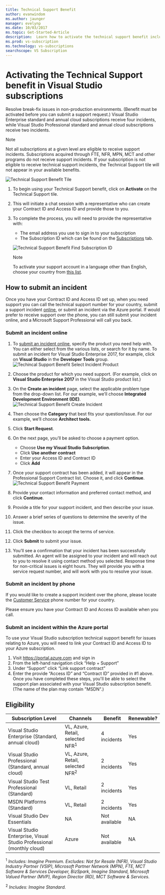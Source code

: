 ```yaml
---
title: Technical Support Benefit 
author: evanwindom
ms.author: jaunger
manager: evelynp
ms.date: 10/03/2017
ms.topic: Get-Started-Article
description:  Learn how to activate the technical support benefit included with your Visual Studio subscription. 
ms.prod: vs-subscription
ms.technology: vs-subscriptions
searchscope: VS Subscription
---
```


# Activating the Technical Support benefit in Visual Studio subscriptions

Resolve break-fix issues in non-production environments.  (Benefit must be activated before you can submit a support request.)  Visual Studio Enterprise standard and annual cloud subscriptions receive four incidents, while Visual Studio Professional standard and annual cloud subscriptions receive two incidents.  

   > [!NOTE]
   > Not all subscriptions at a given level are eligible to receive support incidents.  Subscriptions acquired through FTE, NFR, MPN, MCT and other programs do not receive support incidents.  If your subscription is not eligible to receive technical support incidents, the Technical Support tile will not appear in your available benefits. 

   ![Technical Support Benefit Tile](_img\vs-tech-support\vs-tech-support-tile.png)

1.	To begin using your Technical Support benefit, click on **Activate** on the Technical Support tile. 
2.	This will initiate a chat session with a representative who can create your Contract ID and Access ID and provide those to you. 
3.  To complete the process, you will need to provide the representative with:
    - The email address you use to sign in to your subscription
    - The Subscription ID which can be found on the [Subscriptions](https://my.visualstudio.com/subscriptions) tab. 

    ![Technical Support Benefit Find Subscription ID](_img\vs-tech-support\vs-tech-support-subID-cropped.png)

    > [!NOTE]
    > To activate your support account in a language other than English, choose your country from [this list](http://support.microsoft.com/activatesupport).   

## How to submit an incident
Once you have your Contract ID and Access ID set up, when you need support you can call the  technical support number for your country, submit a support incident [online](http://support.microsoft.com/oas/), or submit an incident via the Azure portal.  If would prefer to receive support over the phone, you can still submit your incident online, and a Microsoft Support Professional will call you back.

### Submit an incident online
1.  To [submit an incident online](http://support.microsoft.com/oas/), specify the product you need help with.  You can either select from the various lists, or search for it by name.  To submit an incident for Visual Studio Enterprise 2017, for example, click on **Visual Studio** in the **Developer Tools** group. 
    ![Techincal Support Benefit Select Incident Product](_img\vs-tech-support\vs-tech-support-select-product.png)

2.	Choose the product for which you need support.  (For example, click on **Visual Studio Enterprise 2017** in the Visual Studio product list.) 
3.	On the **Create an incident** page, select the applicable problem type from the drop-down list.  For our example, we’ll choose **Integrated Development Environment (IDE)**.
    ![Technical Support Benefit Create Incident](_img\vs-tech-support\vs-tech-support-create-incident.png)

4.	Then choose the **Category** that best fits your question/issue.  For our example, we’ll choose **Architect tools.**
5.	Click **Start Request**. 
6.	On the next page, you’ll be asked to choose a payment option.  
    - Choose **Use my Visual Studio Subscription**. 
    - Click **Use another contract**
    - Enter your Access ID and Contract ID
    - Click **Add**
7.	Once your support contract has been added, it will appear in the Professional Support Contract list.  Choose it, and click **Continue**.
     ![Technical Support Benefit Payment](_img\vs-tech-support\vs-tech-support-payment.png)

8.	Provide your contact information and preferred contact method, and click **Continue**.  
9.	Provide a title for your support incident, and then describe your issue.  
10.	Answer a brief series of questions to determine the severity of the issue.  
11.	Click the checkbox to accept the terms of service.
12.	Click **Submit** to submit your issue.  
13.	You’ll see a confirmation that your incident has been successfully submitted.  An agent will be assigned to your incident and will reach out to you to resolve it using contact method you selected.  Response time for non-critical issues is eight hours. They will provide you with a service request number, and will work with you to resolve your issue. 

### Submit an incident by phone
If you would like to create a support incident over the phone, please locate the [Customer Service](https://support.microsoft.com/help/13948/global-customer-service-phone-numbers) phone number for your country.  

Please ensure you have your Contract ID and Access ID available when you call. 

### Submit an incident within the Azure portal
To use your Visual Studio subscription technical support benefit for issues relating to Azure, you will need to link your Contract ID and Access ID to your Azure subscription.  
1.	Visit https://portal.azure.com and sign in
2.	From the left-hand navigation click “Help + Support”
3.	Under “Support” click “Link support contract”
4.	Enter the provide “Access ID” and “Contract ID” provided in #1 above.
Once you have completed these steps, you'll be able to select the support plan associated with your Visual Studio subscription benefit.  (The name of the plan may contain "MSDN".)

## Eligibility
| Subscription Level                                                 |     Channels                                            | Benefit                                                          | Renewable?    |
|--------------------------------------------------------------------|---------------------------------------------------------|------------------------------------------------------------------|---------------|
| Visual Studio Enterprise (Standard, annual cloud)   | VL, Azure, Retail,  selected NFR<sup>1</sup> | 4 incidents       |  Yes|
| Visual Studio Professional (Standard, annual cloud) | VL, Azure, Retail, selected NFR<sup>2</sup>                                        | 2 incidents                                                          |Yes         |
| Visual Studio Test Professional (Standard)                         | VL, Retail                                              | 2 incidents                                             |  Yes         |
| MSDN Platforms (Standard)                                          | VL, Retail                                              | 2 incidents                                               | Yes         |
| Visual Studio Dev Essentials | NA  | Not available |NA|
| Visual Studio Enterprise, Visual Studio Professional (monthly cloud) | Azure                                       | Not available                                                           |NA|

<sup>1</sup>  *Includes:  Imagine Premium. Excludes:  Not for Resale (NFR), Visual Studio Industry Partner (VSIP), Microsoft Partner Network (MPN), FTE, MCT Software & Services Developer, BizSpark, Imagine Standard, Microsoft Valued Partner (MVP), Region Director (RD), MCT Software & Services.*

<sup>2</sup>  *Includes:  Imagine Standard.*

 

